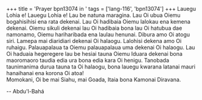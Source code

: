 +++
title = 'Prayer bpn13074 in '
tags = ['lang-116', 'bpn13074']
+++
Lauegu Lohia e! Lauegu Lohia e!
Lau be natuna maragina.  Lau Oi ubua Oiemu bogahisihisi ena rata dekenai.  Lau Oi hadibaia Oiemu lalokau ena kemena dekenai.  Oiemu sikuli dekenai lau Oi hadibaia bona  lau Oi hatubua dae namonamo, Oiemu hariharibada ena laulau henunai.  Dibura amo Oi atogu siri. Lamepa mai diaridiari dekenai Oi halaogu. Lalohisi dekena amo Oi ruhaigu.  Palauapalaua ta Oiemu palauapalaua uma dekenai Oi halaogu.  Lau Oi haduaia hegeregere lau be hesiai tauna Oiemu Iduara dekenai bona maoromaoro taudia edia ura bona edia kara Oi henigu.  Tanobada taunimanima durua tauna ta Oi halaogu, bona lauegu kwarana latanai mauri hanaihanai ena korona Oi atoa!  
Momokani, Oi be mai Siahu, mai Goada, Itaia bona Kamonai Diravana.

-- Abdu'l-Bahá
